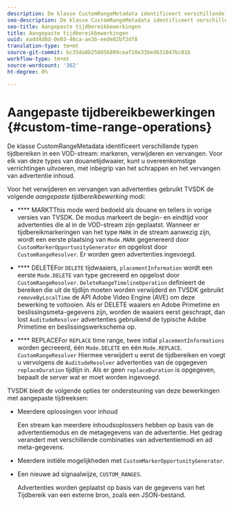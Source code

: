 ```yaml
---
description: De klasse CustomRangeMetadata identificeert verschillende typen tijdbereiken in een VOD-streammarkering, -verwijderen en -vervangen. Voor elk van deze types van douanetijdwaaier, kunt u overeenkomstige verrichtingen uitvoeren, met inbegrip van het schrappen en het vervangen van advertentie inhoud.
seo-description: De klasse CustomRangeMetadata identificeert verschillende typen tijdbereiken in een VOD-streammarkering, -verwijderen en -vervangen. Voor elk van deze types van douanetijdwaaier, kunt u overeenkomstige verrichtingen uitvoeren, met inbegrip van het schrappen en het vervangen van advertentie inhoud.
seo-title: Aangepaste tijdbereikbewerkingen
title: Aangepaste tijdbereikbewerkingen
uuid: eadd4d8d-0e03-40ca-ae3b-eede82bf2df8
translation-type: tm+mt
source-git-commit: bc35da8b258056809ceaf18e33bed631047bc81b
workflow-type: tm+mt
source-wordcount: '362'
ht-degree: 0%

---
```



# Aangepaste tijdbereikbewerkingen {#custom-time-range-operations}

De klasse CustomRangeMetadata identificeert verschillende typen tijdbereiken in een VOD-stream: markeren, verwijderen en vervangen. Voor elk van deze types van douanetijdwaaier, kunt u overeenkomstige verrichtingen uitvoeren, met inbegrip van het schrappen en het vervangen van advertentie inhoud.

<!--<a id="section_1323C0BAC259424C85A6ACFB48FE77EC"></a>-->

Voor het verwijderen en vervangen van advertenties gebruikt TVSDK de volgende *aangepaste tijdbereikbewerking* modi:

* **** MARKTThis mode werd bedoeld als douane en tellers in vorige versies van TVSDK. De modus markeert de begin- en eindtijd voor advertenties die al in de VOD-stream zijn geplaatst. Wanneer er tijdbereikmarkeringen van het type `MARK` in de stream aanwezig zijn, wordt een eerste plaatsing van `Mode.MARK` gegenereerd door `CustomMarkerOpportunityGenerator` en opgelost door `CustomRangeResolver`. Er worden geen advertenties ingevoegd.

* **** DELETEFor  `DELETE` tijdwaaiers,  `placementInformation` wordt een eerste  `Mode.DELETE` van type gecreeerd en opgelost door  `CustomRangeResolver`. `DeleteRangeTimelineOperation` definieert de bereiken die uit de tijdlijn moeten worden verwijderd en TVSDK gebruikt  `removeByLocalTime` de API Adobe Video Engine (AVE) om deze bewerking te voltooien. Als er DELETE waaiers en Adobe Primetime en beslissingsmeta-gegevens zijn, worden de waaiers eerst geschrapt, dan lost `AuditudeResolver` advertenties gebruikend de typische Adobe Primetime en beslissingswerkschema op.

* **** REPLACEFor  `REPLACE` time range, twee initial  `placementInformations` worden gecreeerd, één  `Mode.DELETE` en één  `Mode.REPLACE`. `CustomRangeResolver` Hiermee verwijdert u eerst de tijdbereiken en voegt u vervolgens de  `AuditudeResolver` advertenties van de opgegeven  `replaceDuration` tijdlijn in. Als er geen `replaceDuration` is opgegeven, bepaalt de server wat er moet worden ingevoegd.

TVSDK biedt de volgende opties ter ondersteuning van deze bewerkingen met aangepaste tijdreeksen:

* Meerdere oplossingen voor inhoud

   Een stream kan meerdere inhoudsoplossers hebben op basis van de advertentiemodus en de metagegevens van de advertentie. Het gedrag verandert met verschillende combinaties van advertentiemodi en ad meta-gegevens.
* Meerdere initiële mogelijkheden met `CustomMarkerOpportunityGenerator`.
* Een nieuwe ad signaalwijze, `CUSTOM_RANGES`.

   Advertenties worden geplaatst op basis van de gegevens van het Tijdbereik van een externe bron, zoals een JSON-bestand.